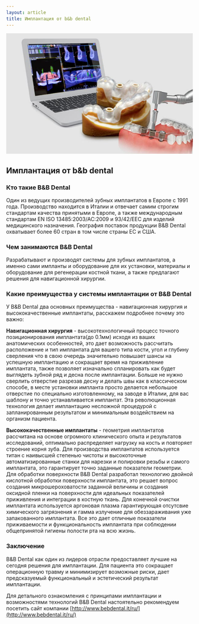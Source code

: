 ```yaml
---
layout: article
title: Имплантация от b&b dental
---
```

<span class="image left">![Имплантация от b&b dental](/images/bebdental.jpg)</span>

## Имплантация от b&b dental

### Кто такие B&B Dental
Один из ведущих производителей зубных имплантатов в Европе с 1991 года. Производство находится в Италии и отвечает самим строгим стандартам качества принятыми в Европе, а также международным стандартам EN ISO 13485:2003/AC:2009 и 93/42/EEC для изделий медицинского назначения. География поставок продукции B&B Dental охватывает более 60 стран в том числе страны ЕС и США.

### Чем занимаются B&B Dental
Разрабатывают и производят системы для зубных имплантатов, а именно сами импланты и оборудование для их установки,  материалы и оборудование для регенерации костной ткани, а также предлагают решения для навигационной хирургии.

### Какие преимущества у системы имплантации от B&B Dental
У B&B Dental два основных преимущества - навигационная хирургия и высококачественные имплантаты, расскажем подробнее почему это важно:   

**Навигационная хирургия** - высокотехнологичный процесс точного позиционирования имплантата(до 0.1мм) исходя из ваших анатомических особенностей, это дает возможность рассчитать расположение и тип имплантата для вашего типа кости, угол и глубину сверления что в свою очередь значительно повышает шансы на успешную имплантацию и сокращает время на приживление имплантата, также позволяет изначально спланировать как будет выглядеть зубной ряд и десна после имплантации. Больше не нужно сверлить отверстие разрезав десну и делать швы как в классическом способе, в месте установки импланта просто делается небольшое отверстие по специально изготовленному, на заводе в Италии, для вас шаблону и точно устанавливается имплантат. Эта революционная технология делает имплантацию несложной процедурой с запланированным результатом и минимальным воздействием на организм пациента.

**Высококачественные имплантаты** - геометрия имплантатов рассчитана на основе огромного клинического опыта и результатов исследований, оптимально распределяет нагрузку на кость и повторяет строение корня зуба. Для производства имплантатов используется титан с наивысшей степенью чистоты и высокоточные автоматизированные станки для нарезки и полировки резьбы и самого имплантата, это гарантирует точно заданные показатели геометрии. Для обработки поверхности B&B Dental разработал технологию двойной кислотной обработки поверхности имплантата, это решает вопрос создания микрошероховатости заданной величины и создания оксидной пленки на поверхности для идеальных показателей приживления и интеграции в костную ткань. Для конечной очистки имплантата используется аргоновая плазма гарантирующая отсутсвие химического загрязнения и гамма излучение для обеззараживания уже запакованного имплантата. Все это дает отличные показатели приживаемости и функциональность имплантата при соблюдении общепринятой гигиены полости рта на всю жизнь.

### Заключение
B&B Dental как один из лидеров отрасли предоставляет лучшие на сегодня решения для имплантации. Для пациента это сокращает операционную травму и минимизирует возможные риски, дает предсказуемый функциональный и эстетический результат имплантации. 

Для детального ознакомления с принципами имплантации и возможностями технологий B&B Dental настоятельно рекомендуем посетить сайт компании [http://www.bebdental.it/ru/](http://www.bebdental.it/ru/)  